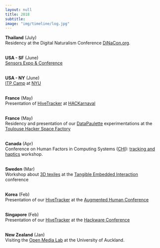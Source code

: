 ```yaml
---
layout: null
title: 2018
subtitle:
image: "img/timeline/log.jpg"
---
```


**Thailand** (July) <br> Residency at the Digital Naturalism Conference [DiNaCon.org](http://dinacon.org).

<br> **USA - SF** (June) <br> [Sensors Expo & Conference](https://www.sensorsexpo.com)

<br> **USA - NY** (June) <br> [ITP Camp](https://itp.nyu.edu/camp2018/) at [NYU](https://www.nyu.edu)

<br> **France** (May) <br> Presentation of [HiveTracker](http://HiveTracker.github.io) at [HACKarnaval](http://hackarnaval.online)

<br> **France** (May) <br> Residency and presentation of our [DataPaulette](http://datapaulette.org) experimentations at the [Toulouse Hacker Space Factory](https://www.thsf.net/)

<br> **Canada** (Apr) <br> Conference on Human Factors in Computing Systems ([CHI](http://chi2018.acm.org)): [tracking and haptics](publications/CHI18-InTouch.pdf) workshop.

<br> **Sweden** (Mar) <br> Workshop about [3D texiles](3dTexiles.github.org) at the [Tangible Embedded Interaction](https://tei.acm.org/2018) conference

 <br> **Korea** (Feb) <br> Presentation of our [HiveTracker](http://HiveTracker.github.io) at the [Augmented Human Conference](http://www.sigah.org/AH2018/)

<br> **Singapore** (Feb) <br> Presentation of our [HiveTracker](http://HiveTracker.github.io) at the [Hackware Conference](https://www.meetup.com/Hackware)

<br> **New Zealand** (Jan) <br> Visiting the [Open Media Lab](https://oml.blogs.auckland.ac.nz) at the University of Auckland.

